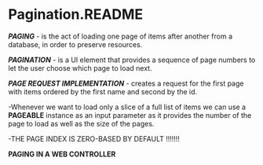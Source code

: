 # Pagination.README


***PAGING*** - is the act of loading one page of items after another from a database, in order to preserve resources. 


***PAGINATION*** - is a UI element that provides a sequence of page numbers to let the user choose which page to load next.


***PAGE REQUEST IMPLEMENTATION*** - creates a request for the first page with items ordered by the first name and second by the id.

-Whenever we want to load only a slice of a full list of items we can use a **PAGEABLE** instance as an input parameter as it provides the number of the page to load as well as the size of the pages. 

-THE PAGE INDEX IS ZERO-BASED BY DEFAULT !!!!!!!

**PAGING IN A WEB CONTROLLER**


